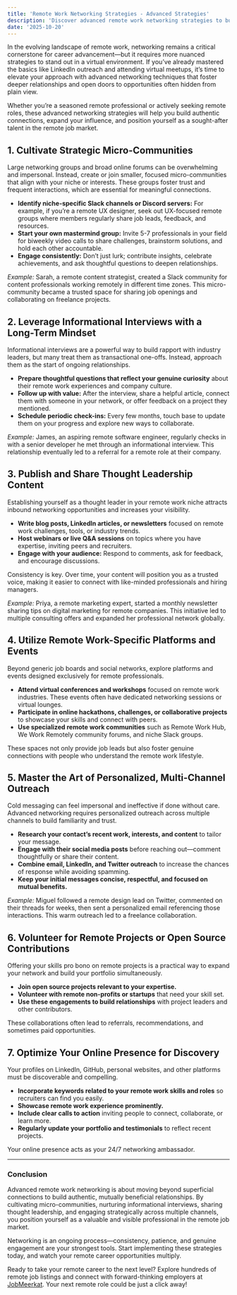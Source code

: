 ```yaml
---
title: 'Remote Work Networking Strategies - Advanced Strategies'
description: 'Discover advanced remote work networking strategies to build meaningful connections, unlock hidden job opportunities, and accelerate your remote career growth.'
date: '2025-10-20'
---
```


In the evolving landscape of remote work, networking remains a critical cornerstone for career advancement—but it requires more nuanced strategies to stand out in a virtual environment. If you’ve already mastered the basics like LinkedIn outreach and attending virtual meetups, it’s time to elevate your approach with advanced networking techniques that foster deeper relationships and open doors to opportunities often hidden from plain view.

Whether you’re a seasoned remote professional or actively seeking remote roles, these advanced networking strategies will help you build authentic connections, expand your influence, and position yourself as a sought-after talent in the remote job market.

## 1. Cultivate Strategic Micro-Communities

Large networking groups and broad online forums can be overwhelming and impersonal. Instead, create or join smaller, focused micro-communities that align with your niche or interests. These groups foster trust and frequent interactions, which are essential for meaningful connections.

- **Identify niche-specific Slack channels or Discord servers:** For example, if you’re a remote UX designer, seek out UX-focused remote groups where members regularly share job leads, feedback, and resources.
- **Start your own mastermind group:** Invite 5-7 professionals in your field for biweekly video calls to share challenges, brainstorm solutions, and hold each other accountable.
- **Engage consistently:** Don’t just lurk; contribute insights, celebrate achievements, and ask thoughtful questions to deepen relationships.

*Example:* Sarah, a remote content strategist, created a Slack community for content professionals working remotely in different time zones. This micro-community became a trusted space for sharing job openings and collaborating on freelance projects.

## 2. Leverage Informational Interviews with a Long-Term Mindset

Informational interviews are a powerful way to build rapport with industry leaders, but many treat them as transactional one-offs. Instead, approach them as the start of ongoing relationships.

- **Prepare thoughtful questions that reflect your genuine curiosity** about their remote work experiences and company culture.
- **Follow up with value:** After the interview, share a helpful article, connect them with someone in your network, or offer feedback on a project they mentioned.
- **Schedule periodic check-ins:** Every few months, touch base to update them on your progress and explore new ways to collaborate.

*Example:* James, an aspiring remote software engineer, regularly checks in with a senior developer he met through an informational interview. This relationship eventually led to a referral for a remote role at their company.

## 3. Publish and Share Thought Leadership Content

Establishing yourself as a thought leader in your remote work niche attracts inbound networking opportunities and increases your visibility.

- **Write blog posts, LinkedIn articles, or newsletters** focused on remote work challenges, tools, or industry trends.
- **Host webinars or live Q&A sessions** on topics where you have expertise, inviting peers and recruiters.
- **Engage with your audience:** Respond to comments, ask for feedback, and encourage discussions.

Consistency is key. Over time, your content will position you as a trusted voice, making it easier to connect with like-minded professionals and hiring managers.

*Example:* Priya, a remote marketing expert, started a monthly newsletter sharing tips on digital marketing for remote companies. This initiative led to multiple consulting offers and expanded her professional network globally.

## 4. Utilize Remote Work-Specific Platforms and Events

Beyond generic job boards and social networks, explore platforms and events designed exclusively for remote professionals.

- **Attend virtual conferences and workshops** focused on remote work industries. These events often have dedicated networking sessions or virtual lounges.
- **Participate in online hackathons, challenges, or collaborative projects** to showcase your skills and connect with peers.
- **Use specialized remote work communities** such as Remote Work Hub, We Work Remotely community forums, and niche Slack groups.

These spaces not only provide job leads but also foster genuine connections with people who understand the remote work lifestyle.

## 5. Master the Art of Personalized, Multi-Channel Outreach

Cold messaging can feel impersonal and ineffective if done without care. Advanced networking requires personalized outreach across multiple channels to build familiarity and trust.

- **Research your contact’s recent work, interests, and content** to tailor your message.
- **Engage with their social media posts** before reaching out—comment thoughtfully or share their content.
- **Combine email, LinkedIn, and Twitter outreach** to increase the chances of response while avoiding spamming.
- **Keep your initial messages concise, respectful, and focused on mutual benefits.**

*Example:* Miguel followed a remote design lead on Twitter, commented on their threads for weeks, then sent a personalized email referencing those interactions. This warm outreach led to a freelance collaboration.

## 6. Volunteer for Remote Projects or Open Source Contributions

Offering your skills pro bono on remote projects is a practical way to expand your network and build your portfolio simultaneously.

- **Join open source projects relevant to your expertise.**
- **Volunteer with remote non-profits or startups** that need your skill set.
- **Use these engagements to build relationships** with project leaders and other contributors.

These collaborations often lead to referrals, recommendations, and sometimes paid opportunities.

## 7. Optimize Your Online Presence for Discovery

Your profiles on LinkedIn, GitHub, personal websites, and other platforms must be discoverable and compelling.

- **Incorporate keywords related to your remote work skills and roles** so recruiters can find you easily.
- **Showcase remote work experience prominently.**
- **Include clear calls to action** inviting people to connect, collaborate, or learn more.
- **Regularly update your portfolio and testimonials** to reflect recent projects.

Your online presence acts as your 24/7 networking ambassador.

---

### Conclusion

Advanced remote work networking is about moving beyond superficial connections to build authentic, mutually beneficial relationships. By cultivating micro-communities, nurturing informational interviews, sharing thought leadership, and engaging strategically across multiple channels, you position yourself as a valuable and visible professional in the remote job market.

Networking is an ongoing process—consistency, patience, and genuine engagement are your strongest tools. Start implementing these strategies today, and watch your remote career opportunities multiply.

Ready to take your remote career to the next level? Explore hundreds of remote job listings and connect with forward-thinking employers at [JobMeerkat](https://jobmeerkat.com). Your next remote role could be just a click away!